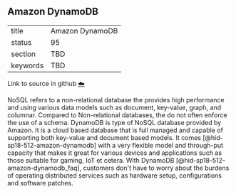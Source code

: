 ## Amazon DynamoDB


|          |                 |
| -------- | --------------- |
| title    | Amazon DynamoDB |
| status   | 95              |
| section  | TBD             |
| keywords | TBD             |

Link to source in github [:cloud:](https://github.com/cloudmesh/technologies/blob/master/chapters/incomming/abstract-amazon-dynamodb.md)



NoSQL refers to a non-relational database the provides high performance
and using various data models such as document, key-value, graph, and
columnar. Compared to Non-relational databases, the do not often enforce
the use of a schema. DynamoDB is type of NoSQL database provided by
Amazon. It is a cloud based database that is full managed and capable of
supporting both key-value and document based models. It
comes [@hid-sp18-512-amazon-dynamodb] with a very flexible model and
through-put capacity that makes it great for various devices and
applications such as those suitable for gaming, IoT et cetera. With
DynamoDB [@hid-sp18-512-amazon-dynamodb_faq], customers don't have to
worry about the burdens of operating distributed services such as
hardware setup, configurations and software patches.
